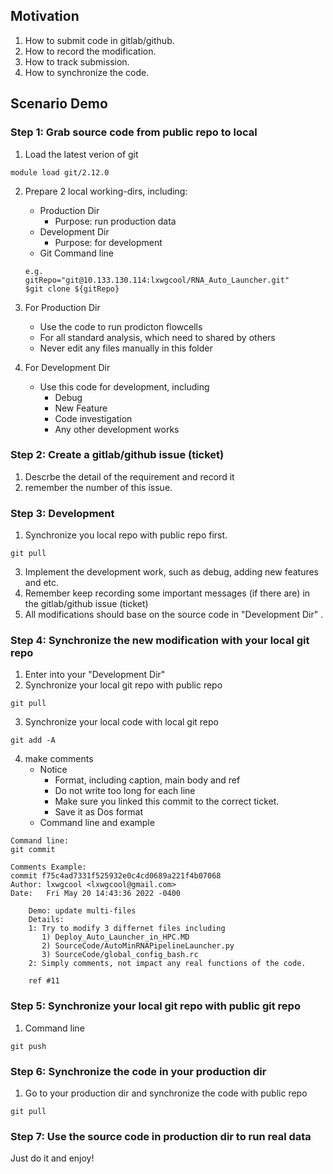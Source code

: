 ## Motivation
1. How to submit code in gitlab/github.
2. How to record the modification.
3. How to track submission.
4. How to synchronize the code.

## Scenario Demo

### Step 1: Grab source code from public repo to local
1. Load the latest verion of git

```
module load git/2.12.0
```

2. Prepare 2 local working-dirs, including:
   * Production Dir
     * Purpose: run production data
   * Development Dir
     * Purpose: for development
   * Git Command line
   ```
   e.g.
   gitRepo="git@10.133.130.114:lxwgcool/RNA_Auto_Launcher.git"
   $git clone ${gitRepo}
   ```

3. For Production Dir
   * Use the code to run prodicton flowcells
   * For all standard analysis, which need to shared by others
   * Never edit any files manually in this folder   

4. For Development Dir
   * Use this code for development, including
     * Debug
     * New Feature
     * Code investigation 
     * Any other development works

### Step 2: Create a gitlab/github issue (ticket)
1. Descrbe the detail of the requirement and record it
2. remember the number of this issue. 

### Step 3: Development
1. Synchronize you local repo with public repo first.
```
git pull
```
3. Implement the development work, such as debug, adding new features and etc. 
4. Remember keep recording some important messages (if there are) in the gitlab/github issue (ticket)
5. All modifications should base on the source code in "Development Dir"
.
### Step 4: Synchronize the new modification with your local git repo 
1. Enter into your "Development Dir"
2. Synchronize your local git repo with public repo
```
git pull
```
3. Synchronize your local code with local git repo
```
git add -A
```
4. make comments 
    * Notice
       * Format, including caption, main body and ref
       * Do not write too long for each line
       * Make sure you linked this commit to the correct ticket.
       * Save it as Dos format
    * Command line and example 
```
Command line:
git commit

Comments Example: 
commit f75c4ad7331f525932e0c4cd0689a221f4b07068
Author: lxwgcool <lxwgcool@gmail.com>
Date:   Fri May 20 14:43:36 2022 -0400

    Demo: update multi-files
    Details:
    1: Try to modify 3 differnet files including
       1) Deploy_Auto_Launcher_in_HPC.MD
       2) SourceCode/AutoMinRNAPipelineLauncher.py
       3) SourceCode/global_config_bash.rc
    2: Simply comments, not impact any real functions of the code.
    
    ref #11
```

### Step 5: Synchronize your local git repo with public git repo
1. Command line 
```
git push
```

### Step 6: Synchronize the code in your production dir
1. Go to your production dir and synchronize the code with public repo
```
git pull
```

### Step 7: Use the source code in production dir to run real data
Just do it and enjoy!
